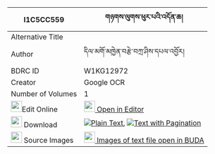 |I1C5CC559|གཉགས་ལུགས་ཕུར་པའི་འདོན་ཆ། 
| --- | --- 
|Alternative Title |
|Author| དིལ་མགོ་མཁྱེན་བརྩེ་བཀྲ་ཤིས་དཔལ་འབྱོར།
|BDRC ID | W1KG12972
|Creator | Google OCR
|Number of Volumes| 1
|<img width="25" src="https://img.icons8.com/color/25/000000/edit-property.png">Edit Online| [<img width="25" src="https://avatars.githubusercontent.com/u/45091458?s=200&v=4"> Open in Editor](http://editor.openpecha.org/I1C5CC559)
|<img width="25" src="https://img.icons8.com/fluent/48/000000/download-2.png"/>  Download | [![](https://img.icons8.com/color/20/000000/txt.png)Plain Text](https://github.com/Openpecha/I1C5CC559/releases/download/v1/nyak_luk_purpa_i_don_cha_plain_I1C5CC559.zip), [![](https://img.icons8.com/color/20/000000/txt.png)Text with Pagination](https://github.com/Openpecha/I1C5CC559/releases/download/v1/nyak_luk_purpa_i_don_cha_pages_I1C5CC559.zip)
|<img width="25" src="https://img.icons8.com/plasticine/100/000000/pictures-folder.png"/>  Source Images | [<img width="25" src="https://library.bdrc.io/icons/BUDA-small.svg"> Images of text file open in BUDA](https://library.bdrc.io/show/bdr:W1KG12972)